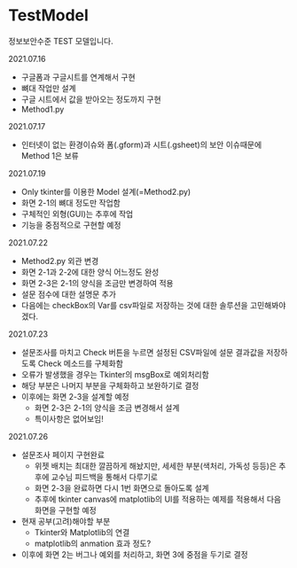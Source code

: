# TestModel
정보보안수준 TEST 모델입니다.

2021.07.16
+ 구글폼과 구글시트를 연계해서 구현
+ 뼈대 작업만 설계
+ 구글 시트에서 값을 받아오는 정도까지 구현
+ Method1.py

2021.07.17
+ 인터넷이 없는 환경이슈와 폼(.gform)과 시트(.gsheet)의 보안 이슈때문에 Method 1은 보류

2021.07.19
+ Only tkinter를 이용한 Model 설계(=Method2.py)
+ 화면 2-1의 뼈대 정도만 작업함
+ 구체적인 외형(GUI)는 추후에 작업
+ 기능을 중점적으로 구현할 예정

2021.07.22
+ Method2.py 외관 변경
+ 화면 2-1과 2-2에 대한 양식 어느정도 완성
+ 화면 2-3은 2-1의 양식을 조금만 변경하여 적용
+ 설문 점수에 대한 설명문 추가
+ 다음에는 checkBox의 Var를 csv파일로 저장하는 것에 대한 솔루션을 고민해봐야 겠다.

2021.07.23
+ 설문조사를 마치고 Check 버튼을 누르면 설정된 CSV파일에 설문 결과값을 저장하도록 Check 메소드를 구체화함
+ 오류가 발생했을 경우는 Tkinter의 msgBox로 예외처리함
+ 해당 부분은 나머지 부분을 구체화하고 보완하기로 결정
+ 이후에는 화면 2-3을 설계할 예정
    + 화면 2-3은 2-1의 양식을 조금 변경해서 설계
    + 특이사항은 없어보임!
  
2021.07.26
+ 설문조사 페이지 구현완료
  + 위젯 배치는 최대한 깔끔하게 해놨지만, 세세한 부분(색처리, 가독성 등등)은 추후에 교수님 피드백을 통해서 다루기로
  + 화면 2-3을 완료하면 다시 1번 화면으로 돌아도록 설계
  + 추후에 tkinter canvas에 matplotlib의 UI를 적용하는 예제를 적용해서 다음 화면을 구현할 예정
+ 현재 공부(고려)해야할 부분
  + Tkinter와 Matplotlib의 연결
  + matplotlib의 anmation 효과 정도?
+ 이후에 화면 2는 버그나 예외를 처리하고, 화면 3에 중점을 두기로 결정 